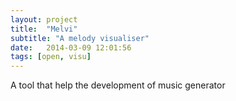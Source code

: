 ```yaml
---
layout: project
title:  "Melvi"
subtitle: "A melody visualiser"
date:   2014-03-09 12:01:56
tags: [open, visu]
--- 
```


A tool that help the development of music generator


